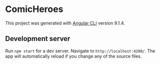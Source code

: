 # ComicHeroes

This project was generated with [Angular CLI](https://github.com/angular/angular-cli) version 9.1.4.

## Development server

Run `npm start` for a dev server. Navigate to `http://localhost:4200/`. The app will automatically reload if you change any of the source files.
